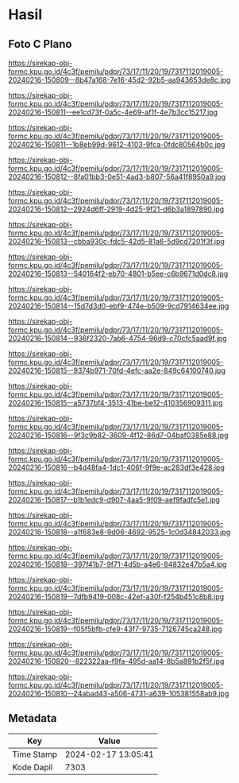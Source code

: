 # Hasil

## Foto C Plano

https://sirekap-obj-formc.kpu.go.id/4c3f/pemilu/pdpr/73/17/11/20/19/7317112019005-20240216-150809--8b47a168-7e16-45d2-92b5-aa943653de8c.jpg

https://sirekap-obj-formc.kpu.go.id/4c3f/pemilu/pdpr/73/17/11/20/19/7317112019005-20240216-150811--ee1cd73f-0a5c-4e69-af1f-4e7b3cc15217.jpg

https://sirekap-obj-formc.kpu.go.id/4c3f/pemilu/pdpr/73/17/11/20/19/7317112019005-20240216-150811--1b8eb99d-9612-4103-9fca-0fdc80564b0c.jpg

https://sirekap-obj-formc.kpu.go.id/4c3f/pemilu/pdpr/73/17/11/20/19/7317112019005-20240216-150812--8fa01bb3-0e51-4ad3-b807-56a41f8950a9.jpg

https://sirekap-obj-formc.kpu.go.id/4c3f/pemilu/pdpr/73/17/11/20/19/7317112019005-20240216-150812--2924d6ff-2919-4d25-9f21-d6b3a1897890.jpg

https://sirekap-obj-formc.kpu.go.id/4c3f/pemilu/pdpr/73/17/11/20/19/7317112019005-20240216-150813--cbba930c-fdc5-42d5-81a6-5d9cd7201f3f.jpg

https://sirekap-obj-formc.kpu.go.id/4c3f/pemilu/pdpr/73/17/11/20/19/7317112019005-20240216-150813--540164f2-eb70-4801-b5ee-c6b9671d0dc8.jpg

https://sirekap-obj-formc.kpu.go.id/4c3f/pemilu/pdpr/73/17/11/20/19/7317112019005-20240216-150814--15d7d3d0-ebf9-474e-b509-9cd7914634ee.jpg

https://sirekap-obj-formc.kpu.go.id/4c3f/pemilu/pdpr/73/17/11/20/19/7317112019005-20240216-150814--936f2320-7ab6-4754-96d9-c70cfc5aad9f.jpg

https://sirekap-obj-formc.kpu.go.id/4c3f/pemilu/pdpr/73/17/11/20/19/7317112019005-20240216-150815--9374b971-70fd-4efc-aa2e-849c64100740.jpg

https://sirekap-obj-formc.kpu.go.id/4c3f/pemilu/pdpr/73/17/11/20/19/7317112019005-20240216-150815--a5737bf4-3513-41be-be12-410356909311.jpg

https://sirekap-obj-formc.kpu.go.id/4c3f/pemilu/pdpr/73/17/11/20/19/7317112019005-20240216-150816--9f3c9b82-3609-4f12-86d7-04baf0385e88.jpg

https://sirekap-obj-formc.kpu.go.id/4c3f/pemilu/pdpr/73/17/11/20/19/7317112019005-20240216-150816--b4d48fa4-1dc1-406f-9f9e-ac283df3e428.jpg

https://sirekap-obj-formc.kpu.go.id/4c3f/pemilu/pdpr/73/17/11/20/19/7317112019005-20240216-150817--b1b1edc9-d907-4aa5-9f09-aef9fadfc5e1.jpg

https://sirekap-obj-formc.kpu.go.id/4c3f/pemilu/pdpr/73/17/11/20/19/7317112019005-20240216-150818--a1f683e8-9d06-4692-9525-1c0d34842033.jpg

https://sirekap-obj-formc.kpu.go.id/4c3f/pemilu/pdpr/73/17/11/20/19/7317112019005-20240216-150818--397f41b7-9f71-4d5b-a4e6-84832e47b5a4.jpg

https://sirekap-obj-formc.kpu.go.id/4c3f/pemilu/pdpr/73/17/11/20/19/7317112019005-20240216-150819--7dfb9419-008c-42ef-a30f-f254b451c8b8.jpg

https://sirekap-obj-formc.kpu.go.id/4c3f/pemilu/pdpr/73/17/11/20/19/7317112019005-20240216-150819--f05f5bfb-cfe9-43f7-9735-7126745ca248.jpg

https://sirekap-obj-formc.kpu.go.id/4c3f/pemilu/pdpr/73/17/11/20/19/7317112019005-20240216-150820--822322aa-f9fa-495d-aa14-8b5a891b2f5f.jpg

https://sirekap-obj-formc.kpu.go.id/4c3f/pemilu/pdpr/73/17/11/20/19/7317112019005-20240216-150810--24abad43-a506-4731-a639-105381558ab9.jpg


## Metadata

| Key        | Value               |
| ---------- | ------------------- |
| Time Stamp | 2024-02-17 13:05:41 |
| Kode Dapil | 7303                |



